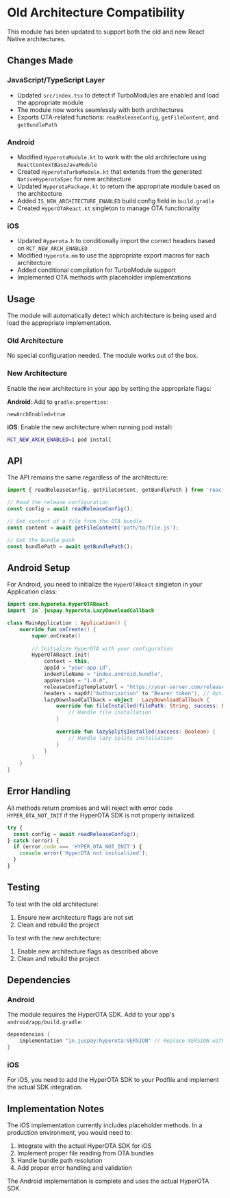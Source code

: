 # Old Architecture Compatibility

This module has been updated to support both the old and new React Native architectures.

## Changes Made

### JavaScript/TypeScript Layer
- Updated `src/index.tsx` to detect if TurboModules are enabled and load the appropriate module
- The module now works seamlessly with both architectures
- Exports OTA-related functions: `readReleaseConfig`, `getFileContent`, and `getBundlePath`

### Android
- Modified `HyperotaModule.kt` to work with the old architecture using `ReactContextBaseJavaModule`
- Created `HyperotaTurboModule.kt` that extends from the generated `NativeHyperotaSpec` for new architecture
- Updated `HyperotaPackage.kt` to return the appropriate module based on the architecture
- Added `IS_NEW_ARCHITECTURE_ENABLED` build config field in `build.gradle`
- Created `HyperOTAReact.kt` singleton to manage OTA functionality

### iOS
- Updated `Hyperota.h` to conditionally import the correct headers based on `RCT_NEW_ARCH_ENABLED`
- Modified `Hyperota.mm` to use the appropriate export macros for each architecture
- Added conditional compilation for TurboModule support
- Implemented OTA methods with placeholder implementations

## Usage

The module will automatically detect which architecture is being used and load the appropriate implementation.

### Old Architecture
No special configuration needed. The module works out of the box.

### New Architecture
Enable the new architecture in your app by setting the appropriate flags:

**Android**: Add to `gradle.properties`:
```
newArchEnabled=true
```

**iOS**: Enable the new architecture when running pod install:
```bash
RCT_NEW_ARCH_ENABLED=1 pod install
```

## API

The API remains the same regardless of the architecture:

```typescript
import { readReleaseConfig, getFileContent, getBundlePath } from 'react-native-hyperota';

// Read the release configuration
const config = await readReleaseConfig();

// Get content of a file from the OTA bundle
const content = await getFileContent('path/to/file.js');

// Get the bundle path
const bundlePath = await getBundlePath();
```

## Android Setup

For Android, you need to initialize the `HyperOTAReact` singleton in your Application class:

```kotlin
import com.hyperota.HyperOTAReact
import `in`.juspay.hyperota.LazyDownloadCallback

class MainApplication : Application() {
    override fun onCreate() {
        super.onCreate()
        
        // Initialize HyperOTA with your configuration
        HyperOTAReact.init(
            context = this,
            appId = "your-app-id",
            indexFileName = "index.android.bundle",
            appVersion = "1.0.0",
            releaseConfigTemplateUrl = "https://your-server.com/release-config",
            headers = mapOf("Authorization" to "Bearer token"), // Optional
            lazyDownloadCallback = object : LazyDownloadCallback {
                override fun fileInstalled(filePath: String, success: Boolean) {
                    // Handle file installation
                }
                
                override fun lazySplitsInstalled(success: Boolean) {
                    // Handle lazy splits installation
                }
            }
        )
    }
}
```

## Error Handling

All methods return promises and will reject with error code `HYPER_OTA_NOT_INIT` if the HyperOTA SDK is not properly initialized.

```typescript
try {
  const config = await readReleaseConfig();
} catch (error) {
  if (error.code === 'HYPER_OTA_NOT_INIT') {
    console.error('HyperOTA not initialized');
  }
}
```

## Testing

To test with the old architecture:
1. Ensure new architecture flags are not set
2. Clean and rebuild the project

To test with the new architecture:
1. Enable new architecture flags as described above
2. Clean and rebuild the project

## Dependencies

### Android
The module requires the HyperOTA SDK. Add to your app's `android/app/build.gradle`:

```gradle
dependencies {
    implementation "in.juspay:hyperota:VERSION" // Replace VERSION with the specific version
}
```

### iOS
For iOS, you need to add the HyperOTA SDK to your Podfile and implement the actual SDK integration.

## Implementation Notes

The iOS implementation currently includes placeholder methods. In a production environment, you would need to:
1. Integrate with the actual HyperOTA SDK for iOS
2. Implement proper file reading from OTA bundles
3. Handle bundle path resolution
4. Add proper error handling and validation

The Android implementation is complete and uses the actual HyperOTA SDK.

